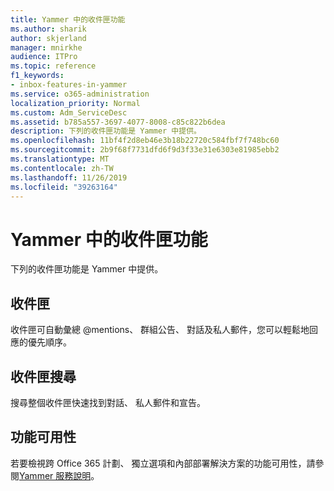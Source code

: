 ```yaml
---
title: Yammer 中的收件匣功能
ms.author: sharik
author: skjerland
manager: mnirkhe
audience: ITPro
ms.topic: reference
f1_keywords:
- inbox-features-in-yammer
ms.service: o365-administration
localization_priority: Normal
ms.custom: Adm_ServiceDesc
ms.assetid: b785a557-3697-4077-8008-c85c822b6dea
description: 下列的收件匣功能是 Yammer 中提供。
ms.openlocfilehash: 11bf4f2d8eb46e3b18b22720c584fbf7f748bc60
ms.sourcegitcommit: 2b9f68f7731dfd6f9d3f33e31e6303e81985ebb2
ms.translationtype: MT
ms.contentlocale: zh-TW
ms.lasthandoff: 11/26/2019
ms.locfileid: "39263164"
---
```

# <a name="inbox-features-in-yammer"></a>Yammer 中的收件匣功能

下列的收件匣功能是 Yammer 中提供。
  
## <a name="inbox"></a>收件匣

收件匣可自動彙總 @mentions、 群組公告、 對話及私人郵件，您可以輕鬆地回應的優先順序。
  
## <a name="inbox-search"></a>收件匣搜尋

搜尋整個收件匣快速找到對話、 私人郵件和宣告。
  
## <a name="feature-availability"></a>功能可用性

若要檢視跨 Office 365 計劃、 獨立選項和內部部署解決方案的功能可用性，請參閱[Yammer 服務說明](yammer-service-description.md)。
  

